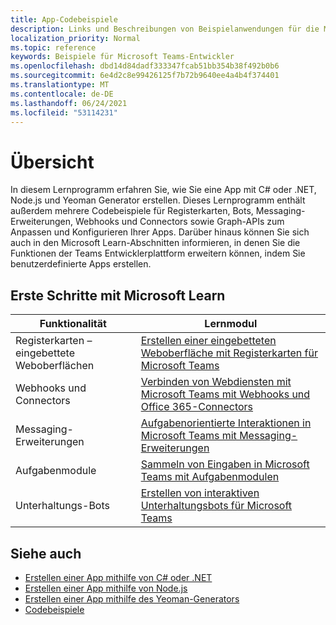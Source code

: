 ```yaml
---
title: App-Codebeispiele
description: Links und Beschreibungen von Beispielanwendungen für die Microsoft Teams-Entwicklerplattform
localization_priority: Normal
ms.topic: reference
keywords: Beispiele für Microsoft Teams-Entwickler
ms.openlocfilehash: dbd14d84dadf333347fcab51bb354b38f492b0b6
ms.sourcegitcommit: 6e4d2c8e99426125f7b72b9640ee4a4b4f374401
ms.translationtype: MT
ms.contentlocale: de-DE
ms.lasthandoff: 06/24/2021
ms.locfileid: "53114231"
---
```

# <a name="overview"></a>Übersicht

In diesem Lernprogramm erfahren Sie, wie Sie eine App mit C# oder .NET, Node.js und Yeoman Generator erstellen. Dieses Lernprogramm enthält außerdem mehrere Codebeispiele für Registerkarten, Bots, Messaging-Erweiterungen, Webhooks und Connectors sowie Graph-APIs zum Anpassen und Konfigurieren Ihrer Apps. Darüber hinaus können Sie sich auch in den Microsoft Learn-Abschnitten informieren, in denen Sie die Funktionen der Teams Entwicklerplattform erweitern können, indem Sie benutzerdefinierte Apps erstellen.  

## <a name="getting-started-with-microsoft-learn"></a>Erste Schritte mit Microsoft Learn

| **Funktionalität**| **Lernmodul**|
|--------|-------------|
| Registerkarten – eingebettete Weboberflächen  |  [Erstellen einer eingebetteten Weboberfläche mit Registerkarten für Microsoft Teams](/learn/modules/embedded-web-experiences/) |
| Webhooks und Connectors  |  [Verbinden von Webdiensten mit Microsoft Teams mit Webhooks und Office 365-Connectors](/learn/modules/msteams-webhooks-connectors/) |
|Messaging-Erweiterungen  | [Aufgabenorientierte Interaktionen in Microsoft Teams mit Messaging-Erweiterungen](/learn/modules/msteams-messaging-extensions/)  |
| Aufgabenmodule |  [Sammeln von Eingaben in Microsoft Teams mit Aufgabenmodulen](/learn/modules/msteams-task-modules/) |
| Unterhaltungs-Bots  | [Erstellen von interaktiven Unterhaltungsbots für Microsoft Teams](/learn/modules/msteams-conversation-bots/)  |

## <a name="see-also"></a>Siehe auch

* [Erstellen einer App mithilfe von C# oder .NET](get-started-dotnet-app-studio.md)
* [Erstellen einer App mithilfe von Node.js](get-started-nodejs-app-studio.md)
* [Erstellen einer App mithilfe des Yeoman-Generators](get-started-yeoman.md)
* [Codebeispiele](https://github.com/OfficeDev/Microsoft-Teams-Samples)